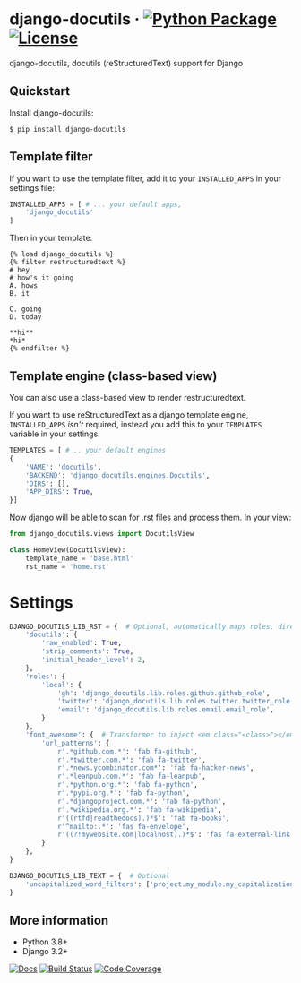 # django-docutils &middot; [![Python Package](https://img.shields.io/pypi/v/django-docutils.svg)](https://pypi.org/project/django-docutils/) [![License](https://img.shields.io/github/license/tony/django-docutils.svg)](https://github.com/tony/django-docutils/blob/master/LICENSE)

django-docutils, docutils (reStructuredText) support for Django

## Quickstart

Install django-docutils:

```console
$ pip install django-docutils
```

## Template filter

If you want to use the template filter, add it to your `INSTALLED_APPS` in your settings file:

```python
INSTALLED_APPS = [ # ... your default apps,
    'django_docutils'
]
```

Then in your template:

```django
{% load django_docutils %}
{% filter restructuredtext %}
# hey
# how's it going
A. hows
B. it

C. going
D. today

**hi**
*hi*
{% endfilter %}
```

## Template engine (class-based view)

You can also use a class-based view to render restructuredtext.

If you want to use reStructuredText as a django template engine, `INSTALLED_APPS` _isn't_ required,
instead you add this to your `TEMPLATES` variable in your settings:

```python
TEMPLATES = [ # .. your default engines
{
    'NAME': 'docutils',
    'BACKEND': 'django_docutils.engines.Docutils',
    'DIRS': [],
    'APP_DIRS': True,
}]
```

Now django will be able to scan for .rst files and process them. In your view:

```python
from django_docutils.views import DocutilsView

class HomeView(DocutilsView):
    template_name = 'base.html'
    rst_name = 'home.rst'
```

# Settings

```python
DJANGO_DOCUTILS_LIB_RST = {  # Optional, automatically maps roles, directives and transformers
    'docutils': {
        'raw_enabled': True,
        'strip_comments': True,
        'initial_header_level': 2,
    },
    'roles': {
        'local': {
            'gh': 'django_docutils.lib.roles.github.github_role',
            'twitter': 'django_docutils.lib.roles.twitter.twitter_role',
            'email': 'django_docutils.lib.roles.email.email_role',
        }
    },
    'font_awesome': {  # Transformer to inject <em class="<class>"></em>
        'url_patterns': {
            r'.*github.com.*': 'fab fa-github',
            r'.*twitter.com.*': 'fab fa-twitter',
            r'.*news.ycombinator.com*': 'fab fa-hacker-news',
            r'.*leanpub.com.*': 'fab fa-leanpub',
            r'.*python.org.*': 'fab fa-python',
            r'.*pypi.org.*': 'fab fa-python',
            r'.*djangoproject.com.*': 'fab fa-python',
            r'.*wikipedia.org.*': 'fab fa-wikipedia',
            r'((rtfd|readthedocs).)*$': 'fab fa-books',
            r'^mailto:.*': 'fas fa-envelope',
            r'((?!mywebsite.com|localhost).)*$': 'fas fa-external-link',
        }
    },
}

DJANGO_DOCUTILS_LIB_TEXT = {  # Optional
    'uncapitalized_word_filters': ['project.my_module.my_capitalization_fn']
}
```

## More information

- Python 3.8+
- Django 3.2+

[![Docs](https://github.com/tony/django-docutils/workflows/docs/badge.svg)](https://github.com/tony/django-docutils/actions?query=workflow%3A%22Docs%22)
[![Build Status](https://github.com/tony/django-docutils/workflows/tests/badge.svg)](https://github.com/tony/django-docutils/actions?query=workflow%3A%22tests%22)
[![Code Coverage](https://codecov.io/gh/tony/django-docutils/branch/master/graph/badge.svg)](https://codecov.io/gh/tony/django-docutils)
